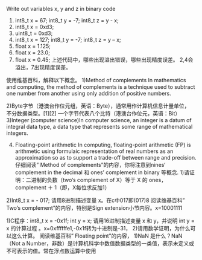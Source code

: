 Write out variables x, y and z in binary code
1) int8_t x = 67; int8_t y = -7; int8_t z = y - x;
2) int8_t x = 0xd3;
3) uint8_t = 0xd3;
4) int8_t x = 127; int8_t y = -7; int8_t z = y – x;
5) float x = 1.125;
6) float x = 23.0;
7) float x = 0.45;
上述代码中，哪些出现溢出错误，哪些出现精度误差。
2,4会溢出，7出现精度误差。


使用维基百科，解释以下概念。
1)Method of complements In mathematics and computing, the method of complements is a technique used to subtract one number from another using only addition of positive numbers. 

2)Byte字节（港澳台作位元组，英语：Byte），通常用作计算机信息计量单位，
不分数据类型。[1][2] 一个字节代表八个比特（港澳台作位元，英语：Bit）
3)Integer (computer science)In computer science, an integer is a datum of integral data type, a data type that represents some range of mathematical integers.


4) Floating-point arithmetic         In computing, floating-point arithmetic (FP) is arithmetic 
using formulaic representation of real numbers as an approximation so as
 to support a trade-off between range and precision.
仔细阅读” Method of complements”的内容，你将注意到nines‘ complement in
the decimal 和 ones’ complement in binary 等概念.
1)请证明：二进制的负数（two‘s complement of X）等于 X 的 ones，
complement ＋ 1（即，X每位求反加1）



2)Int8_t x = - 017; 请用8进制描述变量 x。在c中017即(017)8 阅读维基百科” Two‘s complement”的内容，特别是Sign extension小节内容。x=10001111

1)C程序：int8_t x = -0x1f; int y = x; 请用16进制描述变量 x 和 y，并说明 int
y = x 的计算过程
。x=0xffffffe1,-0x1f转为十进制是-31，
2)请用数学证明，为什么可以这么计算。
阅读维基百科” Floating point”的内容，
1)NaN 是什么？NaN（Not a Number，非数）是计算机科学中数值数据类型的一类值，表示未定义或不可表示的值。常在浮点数运算中使用